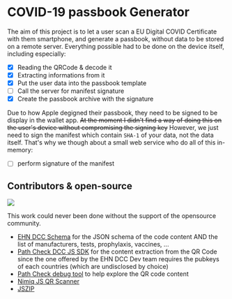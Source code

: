 # COVID-19 passbook Generator

The aim of this project is to let a user scan a EU Digital COVID Certificate with them smartphone, and generate a passbook, without data to be stored on a remote server. Everything possible had to be done on the device itself, including especially:

- [x] Reading the QRCode & decode it
- [x] Extracting informations from it
- [x] Put the user data into the passbook template
- [ ] Call the server for manifest signature
- [x] Create the passbook archive with the signature

Due to how Apple degigned their passbook, they need to be signed to be display in the wallet app. ~~At the moment I didn't find a way of doing this on the user's device without compromising the signing key~~ However, we just need to sign the manifest which contain `SHA-1` of your data, not the data itself. That's why we though about a small web service who do all of this in-memory:

- [ ] perform signature of the manifest


## Contributors & open-source

[![](https://contrib.rocks/image?repo=clawfire/covid19-passbook-generator)](https://github.com/clawfire/covid19-passbook-generator/graphs/contributors)

This work could never been done without the support of the opensource community.

- [EHN DCC Schema](https://github.com/ehn-dcc-development/ehn-dcc-schema) for the JSON schema of the code content AND the list of manufacturers, tests, prophylaxis, vaccines, ...
- [Path Check DCC JS SDK](https://github.com/Path-Check/dcc-sdk.js) for the content extraction from the QR Code since the one offered by the EHN DCC Dev team requires the pubkeys of each countries (which are undisclosed by choice)
- [Path Check debug tool](https://github.pathcheck.org/debug.html) to help explore the QR code content
- [Nimiq JS QR Scanner](https://github.com/nimiq/qr-scanner/)
- [JSZIP](https://stuk.github.io/jszip/)
